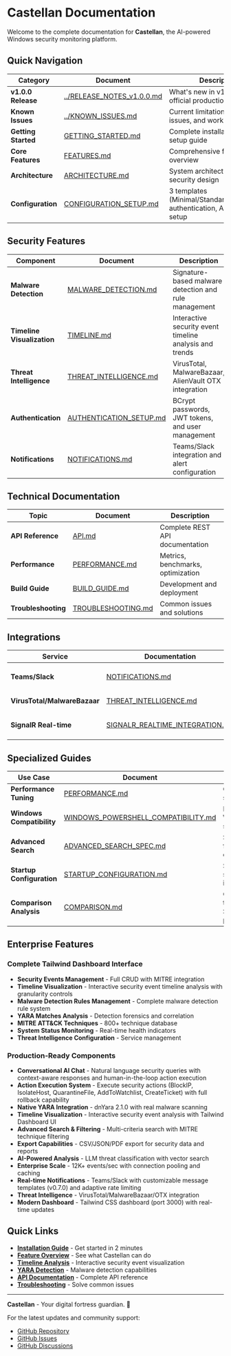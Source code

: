 # Castellan Documentation

Welcome to the complete documentation for **Castellan**, the AI-powered Windows security monitoring platform.

## Quick Navigation

| Category | Document | Description |
|----------|-----------|-------------|
| **v1.0.0 Release** | [../RELEASE_NOTES_v1.0.0.md](../RELEASE_NOTES_v1.0.0.md) | What's new in v1.0.0 - first official production release |
| **Known Issues** | [../KNOWN_ISSUES.md](../KNOWN_ISSUES.md) | Current limitations, known issues, and workarounds |
| **Getting Started** | [GETTING_STARTED.md](GETTING_STARTED.md) | Complete installation and setup guide |
| **Core Features** | [FEATURES.md](FEATURES.md) | Comprehensive feature overview |
| **Architecture** | [ARCHITECTURE.md](ARCHITECTURE.md) | System architecture and security design |
| **Configuration** | [CONFIGURATION_SETUP.md](CONFIGURATION_SETUP.md) | 3 templates (Minimal/Standard/Advanced), authentication, AI, and service setup |

## Security Features

| Component | Document | Description |
|-----------|----------|-------------|
| **Malware Detection** | [MALWARE_DETECTION.md](MALWARE_DETECTION.md) | Signature-based malware detection and rule management |
| **Timeline Visualization** | [TIMELINE.md](TIMELINE.md) | Interactive security event timeline analysis and trends |
| **Threat Intelligence** | [THREAT_INTELLIGENCE.md](THREAT_INTELLIGENCE.md) | VirusTotal, MalwareBazaar, AlienVault OTX integration |
| **Authentication** | [AUTHENTICATION_SETUP.md](AUTHENTICATION_SETUP.md) | BCrypt passwords, JWT tokens, and user management |
| **Notifications** | [NOTIFICATIONS.md](NOTIFICATIONS.md) | Teams/Slack integration and alert configuration |

## Technical Documentation

| Topic | Document | Description |
|-------|----------|-------------|
| **API Reference** | [API.md](API.md) | Complete REST API documentation |
| **Performance** | [PERFORMANCE.md](PERFORMANCE.md) | Metrics, benchmarks, optimization |
| **Build Guide** | [BUILD_GUIDE.md](BUILD_GUIDE.md) | Development and deployment |
| **Troubleshooting** | [TROUBLESHOOTING.md](TROUBLESHOOTING.md) | Common issues and solutions |

## Integrations

| Service | Documentation | Description |
|---------|---------------|-------------|
| **Teams/Slack** | [NOTIFICATIONS.md](NOTIFICATIONS.md) | Real-time alert integration |
| **VirusTotal/MalwareBazaar** | [THREAT_INTELLIGENCE.md](THREAT_INTELLIGENCE.md) | Threat intel services |
| **SignalR Real-time** | [SIGNALR_REALTIME_INTEGRATION.md](SIGNALR_REALTIME_INTEGRATION.md) | Live dashboard updates |

## Specialized Guides

| Use Case | Document | Description |
|----------|----------|-------------|
| **Performance Tuning** | [PERFORMANCE.md](PERFORMANCE.md) | Optimization strategies |
| **Windows Compatibility** | [WINDOWS_POWERSHELL_COMPATIBILITY.md](WINDOWS_POWERSHELL_COMPATIBILITY.md) | Native Windows support |
| **Advanced Search** | [ADVANCED_SEARCH_SPEC.md](ADVANCED_SEARCH_SPEC.md) | Search and filtering capabilities |
| **Startup Configuration** | [STARTUP_CONFIGURATION.md](STARTUP_CONFIGURATION.md) | Service startup and initialization |
| **Comparison Analysis** | [COMPARISON.md](COMPARISON.md) | Castellan vs traditional SIEM platforms |

## Enterprise Features

### Complete Tailwind Dashboard Interface
- **Security Events Management** - Full CRUD with MITRE integration
- **Timeline Visualization** - Interactive security event timeline analysis with granularity controls
- **Malware Detection Rules Management** - Complete malware detection rule system
- **YARA Matches Analysis** - Detection forensics and correlation
- **MITRE ATT&CK Techniques** - 800+ technique database
- **System Status Monitoring** - Real-time health indicators
- **Threat Intelligence Configuration** - Service management

### Production-Ready Components
- **Conversational AI Chat** - Natural language security queries with context-aware responses and human-in-the-loop action execution
- **Action Execution System** - Execute security actions (BlockIP, IsolateHost, QuarantineFile, AddToWatchlist, CreateTicket) with full rollback capability
- **Native YARA Integration** - dnYara 2.1.0 with real malware scanning
- **Timeline Visualization** - Interactive security event analysis with Tailwind Dashboard UI
- **Advanced Search & Filtering** - Multi-criteria search with MITRE technique filtering
- **Export Capabilities** - CSV/JSON/PDF export for security data and reports
- **AI-Powered Analysis** - LLM threat classification with vector search
- **Enterprise Scale** - 12K+ events/sec with connection pooling and caching
- **Real-time Notifications** - Teams/Slack with customizable message templates (v0.7.0) and adaptive rate limiting
- **Threat Intelligence** - VirusTotal/MalwareBazaar/OTX integration
- **Modern Dashboard** - Tailwind CSS dashboard (port 3000) with real-time updates

## Quick Links

- **[Installation Guide](GETTING_STARTED.md)** - Get started in 2 minutes
- **[Feature Overview](FEATURES.md)** - See what Castellan can do
- **[Timeline Analysis](TIMELINE.md)** - Interactive security event visualization
- **[YARA Detection](MALWARE_DETECTION.md)** - Malware detection capabilities
- **[API Documentation](API.md)** - Complete API reference
- **[Troubleshooting](TROUBLESHOOTING.md)** - Solve common issues

---

**Castellan** - Your digital fortress guardian. 🏰

For the latest updates and community support:
- [GitHub Repository](https://github.com/MLidstrom/Castellan)
- [GitHub Issues](https://github.com/MLidstrom/Castellan/issues)
- [GitHub Discussions](https://github.com/MLidstrom/Castellan/discussions)
